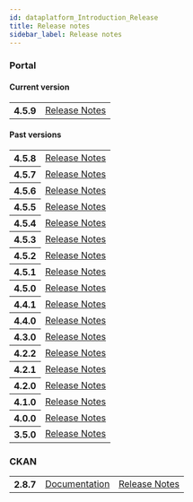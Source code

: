 ```yaml
---
id: dataplatform_Introduction_Release
title: Release notes
sidebar_label: Release notes
---
```


### Portal

#### Current version

<table class="versions">
    <tbody>
        <tr>
            <th>4.5.9</th>
            <td>
                <a href='Release_Notes_4.5.9'>Release Notes</a>
            </td>
        </tr>
    </tbody>
</table>

#### Past versions

<table class="versions">
    <tbody>
        <tr>
            <th>4.5.8</th>
            <td>
                <a href='Release_Notes_4.5.8'>Release Notes</a>
            </td>
        </tr>
        <tr>
            <th>4.5.7</th>
            <td>
                <a href='Release_Notes_4.5.7'>Release Notes</a>
            </td>
        </tr>
        <tr>
            <th>4.5.6</th>
            <td>
                <a href='Release_Notes_4.5.6'>Release Notes</a>
            </td>
        </tr>
        <tr>
            <th>4.5.5</th>
            <td>
                <a href='Release_Notes_4.5.5'>Release Notes</a>
            </td>
        </tr>
        <tr>
            <th>4.5.4</th>
            <td>
                <a href='Release_Notes_4.5.4'>Release Notes</a>
            </td>
        </tr>
        <tr>
            <th>4.5.3</th>
            <td>
                <a href='Release_Notes_4.5.3'>Release Notes</a>
            </td>
        </tr>
        <tr>
            <th>4.5.2</th>
            <td>
                <a href='Release_Notes_4.5.2'>Release Notes</a>
            </td>
        </tr>
        <tr>
            <th>4.5.1</th>
            <td>
                <a href='Release_Notes_4.5.1'>Release Notes</a>
            </td>
        </tr>
        <tr>
            <th>4.5.0</th>
            <td>
                <a href='Release_Notes_4.5.0'>Release Notes</a>
            </td>
        </tr>
        <tr>
            <th>4.4.1</th>
            <td>
                <a href='Release_Notes_4.4.1'>Release Notes</a>
            </td>
        </tr>
        <tr>
            <th>4.4.0</th>
            <td>
                <a href='Release_Notes_4.4.0'>Release Notes</a>
            </td>
        </tr>
        <tr>
            <th>4.3.0</th>
            <td>
                <a href='Release_Notes_4.3.0'>Release Notes</a>
            </td>
        </tr>
        <tr>
            <th>4.2.2</th>
            <td>
                <a href='Release_Notes_4.2.2'>Release Notes</a>
            </td>
        </tr>
        <tr>
            <th>4.2.1</th>
            <td>
                <a href='Release_Notes_4.2.1'>Release Notes</a>
            </td>
        </tr>
            <tr>
            <th>4.2.0</th>
            <td>
                <a href='Release_Notes_4.2.0'>Release Notes</a>
            </td>
        </tr>
            <tr>
            <th>4.1.0</th>
            <td>
                <a href='Release_Notes_4.1.0'>Release Notes</a>
            </td>
        </tr>
        <tr>
            <th>4.0.0</th>
            <td>
                <a href='Release_Notes_4.0.0'>Release Notes</a>
            </td>
        </tr>
        <tr>
            <th>3.5.0</th>
            <td>
                <a href='Release_Notes_3.5.0'>Release Notes</a>
            </td>
        </tr>
    </tbody>
</table>

### CKAN

<table class="versions">
    <tbody>
        <tr>
            <th>2.8.7</th>
            <td>
                <a href="https://docs.ckan.org/en/2.8/" target="_blank">Documentation</a>
            </td>
            <td>
                <a href="https://docs.ckan.org/en/2.8/changelog.html#v-2-8-7-2021-02-10" target="_blank">Release Notes</a>
            </td>
        </tr>
    </tbody>
</table>
